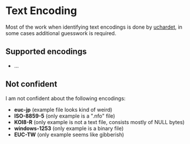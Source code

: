 # Text Encoding
Most of the work when identifying text encodings is done by [uchardet](https://github.com/BYVoid/uchardet), in some cases additional guesswork is required.

## Supported encodings
- ...

## Not confident
I am not confident about the following encodings:
- **euc-jp** (example file looks kind of weird)
- **ISO-8859-5** (only example is a ".nfo" file)
- **KOI8-R** (only example is not a text file, consists mostly of NULL bytes)
- **windows-1253** (only example is a binary file)
- **EUC-TW** (only example seems like gibberish)
